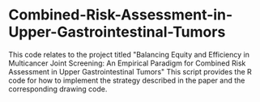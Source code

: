 # Combined-Risk-Assessment-in-Upper-Gastrointestinal-Tumors
This code relates to the project titled "Balancing Equity and Efficiency in Multicancer Joint Screening: An Empirical Paradigm for Combined Risk Assessment in Upper Gastrointestinal Tumors"
This script provides the R code for how to implement the strategy described in the paper and the corresponding drawing code.


